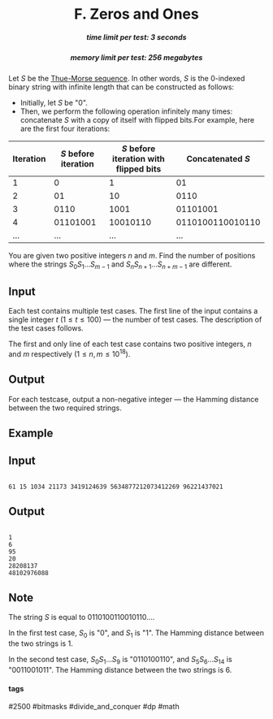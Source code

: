 <h1 style='text-align: center;'> F. Zeros and Ones</h1>

<h5 style='text-align: center;'>time limit per test: 3 seconds</h5>
<h5 style='text-align: center;'>memory limit per test: 256 megabytes</h5>

Let $S$ be the [Thue-Morse sequence](https://en.wikipedia.org/wiki/Thue-Morse_sequence). In other words, $S$ is the $0$-indexed binary string with infinite length that can be constructed as follows: 

* Initially, let $S$ be "0".
* Then, we perform the following operation infinitely many times: concatenate $S$ with a copy of itself with flipped bits.For example, here are the first four iterations: 

 

| Iteration | $S$ before iteration | $S$ before iteration with flipped bits | Concatenated $S$ |
| --- | --- | --- | --- |
| 1 | 0 | 1 | 01 |
| 2 | 01 | 10 | 0110 |
| 3 | 0110 | 1001 | 01101001 |
| 4 | 01101001 | 10010110 | 0110100110010110 |
| $\ldots$ | $\ldots$ | $\ldots$ | $\ldots$ |

You are given two positive integers $n$ and $m$. Find the number of positions where the strings $S_0 S_1 \ldots S_{m-1}$ and $S_n S_{n + 1} \ldots S_{n + m - 1}$ are different. 

## Input

Each test contains multiple test cases. The first line of the input contains a single integer $t$ ($1 \le t \le 100$) — the number of test cases. The description of the test cases follows.

The first and only line of each test case contains two positive integers, $n$ and $m$ respectively ($1 \leq n,m \leq 10^{18}$).

## Output

For each testcase, output a non-negative integer — the Hamming distance between the two required strings.

## Example

## Input


```

61 15 1034 21173 3419124639 5634877212073412269 96221437021
```
## Output


```

1
6
95
20
28208137
48102976088

```
## Note

The string $S$ is equal to 0110100110010110....

In the first test case, $S_0$ is "0", and $S_1$ is "1". The Hamming distance between the two strings is $1$.

In the second test case, $S_0 S_1 \ldots S_9$ is "0110100110", and $S_5 S_6 \ldots S_{14}$ is "0011001011". The Hamming distance between the two strings is $6$.



#### tags 

#2500 #bitmasks #divide_and_conquer #dp #math 